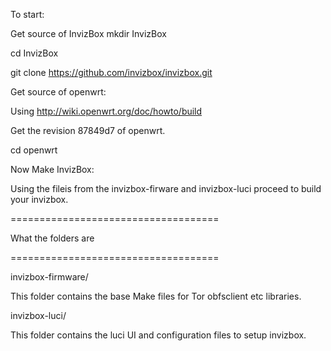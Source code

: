 To start:

Get source of InvizBox
 mkdir InvizBox
 
 cd InvizBox
 
 git clone https://github.com/invizbox/invizbox.git
 

Get source of openwrt:

Using http://wiki.openwrt.org/doc/howto/build

Get the revision 87849d7 of openwrt.

cd openwrt

Now Make InvizBox:

Using the fileis from the invizbox-firware and invizbox-luci proceed to build your invizbox.

====================================

What the folders are

====================================

invizbox-firmware/

 This folder contains the base Make files for Tor obfsclient etc libraries. 


invizbox-luci/

 This folder contains the luci UI and configuration files to setup invizbox.
 
